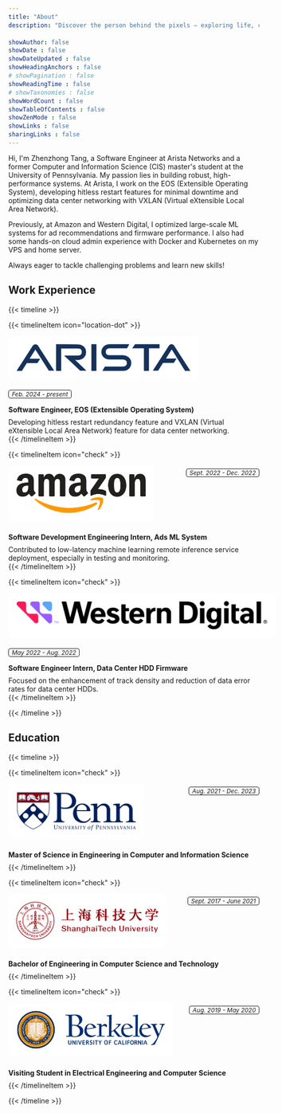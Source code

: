 ```yaml
---
title: "About"
description: "Discover the person behind the pixels – exploring life, coding, and the moments that shape me."

showAuthor: false
showDate : false
showDateUpdated : false
showHeadingAnchors : false
# showPagination : false
showReadingTime : false
# showTaxonomies : false
showWordCount : false
showTableOfContents : false
showZenMode : false
showLinks : false
sharingLinks : false
---
```


Hi, I'm Zhenzhong Tang, a Software Engineer at Arista Networks and a former Computer and Information Science (CIS) master's student at the University of Pennsylvania. My passion lies in building robust, high-performance systems. At Arista, I work on the EOS (Extensible Operating System), developing hitless restart features for minimal downtime and optimizing data center networking with VXLAN (Virtual eXtensible Local Area Network).

Previously, at Amazon and Western Digital, I optimized large-scale ML systems for ad recommendations and firmware performance. I also had some hands-on cloud admin experience with Docker and Kubernetes on my VPS and home server.

Always eager to tackle challenging problems and learn new skills!


<style>
/* Convert rem to px: px = rem × base (Typically, base = 16px) */

.experience-logo-date-layout {
  display: flex;
  flex-wrap: wrap;
  justify-content: space-between;
  align-items: flex-start;
  width: 100%;
}

.experience-logo {
  width: 100%;
  margin: 0 1rem 1rem 0;
  padding: 1rem;
  background-color: white;
  border-radius: 0.5rem;
}

.experience-date {
  border: 0.0625rem solid;
  border-radius: 0.25rem;
  margin: 0.375rem 0;
  padding: 0rem 0.375rem;
  font-size: 0.75rem;
  font-style: italic; 
}

.experience-headline {
  font-weight: 700;
  margin: 0.5rem 0;
}

.experience-content {}
</style>

## Work Experience

{{< timeline >}}

{{< timelineItem icon="location-dot" >}}
  <div class="experience-logo-date-layout">
  <img
    src="logos/arista.svg"
    style="max-width: 350px;"
    class="experience-logo nozoom"
  />
  <span class="experience-date">
    Feb. 2024 - present
  </span>
  </div>
  <div class="experience-headline">Software Engineer, EOS (Extensible Operating System)</div>
  <div class="experience-content">Developing hitless restart redundancy feature and VXLAN (Virtual eXtensible Local Area Network) feature for data center networking.</div>
{{< /timelineItem >}}

{{< timelineItem icon="check" >}}
  <div class="experience-logo-date-layout">
    <img
      src="logos/amazon.svg"
      style="max-width: 260px;"
      class="experience-logo nozoom"
    />
    <span class="experience-date">
      Sept. 2022 - Dec. 2022
    </span>
  </div>
  <div class="experience-headline">Software Development Engineering Intern, Ads ML System</div>
  <div class="experience-content">Contributed to low-latency machine learning remote inference service deployment, especially in testing and monitoring.</div>
{{< /timelineItem >}}

{{< timelineItem icon="check" >}}
  <div class="experience-logo-date-layout">
    <img
      src="logos/western_digital.svg"
      style="max-width: 550px;"
      class="experience-logo nozoom"
    />
    <span class="experience-date">
      May 2022 - Aug. 2022
    </span>
  </div>
  <div class="experience-headline">Software Engineer Intern, Data Center HDD Firmware</div>
  <div class="experience-content">Focused on the enhancement of track density and reduction of data error rates for data center HDDs.</div>
{{< /timelineItem >}}

{{< /timeline >}}

## Education

{{< timeline >}}

{{< timelineItem icon="check" >}}
  <div class="experience-logo-date-layout">
    <img
      src="logos/upenn.png"
      style="max-width: 240px;"
      class="experience-logo nozoom"
    />
    <span class="experience-date">
      Aug. 2021 - Dec. 2023
    </span>
  </div>
  <div class="experience-headline">Master of Science in Engineering in Computer and Information Science</div>
{{< /timelineItem >}}

{{< timelineItem icon="check" >}}
  <div class="experience-logo-date-layout">
    <img
      src="logos/shanghaitech.svg"
      style="max-width: 285px;"
      class="experience-logo nozoom"
    />
    <span class="experience-date">
      Sept. 2017 - June 2021
    </span>
  </div>
  <div class="experience-headline">Bachelor of Engineering in Computer Science and Technology</div>
{{< /timelineItem >}}

{{< timelineItem icon="check" >}}
  <div class="experience-logo-date-layout">
    <img
      src="logos/ucberkeley.png"
      style="max-width: 300px;"
      class="experience-logo nozoom"
    />
    <span class="experience-date">
      Aug. 2019 - May 2020
    </span>
  </div>
  <div class="experience-headline">Visiting Student in Electrical Engineering and Computer Science</div>
{{< /timelineItem >}}

{{< /timeline >}}

<!-- ## Projects -->
